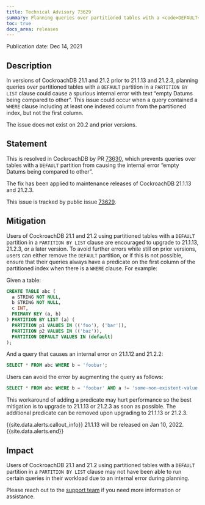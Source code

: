 ```yaml
---
title: Technical Advisory 73629
summary: Planning queries over partitioned tables with a <code>DEFAULT</code> partition in a <code>PARTITION BY LIST</code> clause could cause a spurious internal error
toc: true
docs_area: releases 
---
```


Publication date: Dec 14, 2021

## Description

In versions of CockroachDB 21.1 and 21.2 prior to 21.1.13 and 21.2.3, planning queries over partitioned tables with a `DEFAULT` partition in a `PARTITION BY LIST` clause could cause a spurious internal error with text “empty Datums being compared to other”. This issue could occur when a query contained a `WHERE` clause including at least one indexed column from the partitioned index, but not the first column.

The issue does not exist on 20.2 and prior versions.

## Statement

This is resolved in CockroachDB by PR [73630](https://github.com/cockroachdb/cockroach/pull/73630), which prevents queries over tables with a `DEFAULT` partition from causing the internal error “empty Datums being compared to other”.

The fix has been applied to maintenance releases of CockroachDB 21.1.13 and 21.2.3.

This issue is tracked by public issue [73629](https://github.com/cockroachdb/cockroach/issues/73629).

## Mitigation

Users of CockroachDB 21.1 and 21.2 using partitioned tables with a `DEFAULT` partition in a `PARTITION BY LIST` clause are encouraged to upgrade to 21.1.13, 21.2.3, or a later version.  To avoid further errors while still on prior versions, users can either remove the `DEFAULT` partition, or if this is not possible, ensure that their queries always have a predicate on the first column of the partitioned index when there is a `WHERE` clause. For example:

Given a table:

~~~sql
CREATE TABLE abc (
  a STRING NOT NULL,
  b STRING NOT NULL,
  c INT,
  PRIMARY KEY (a, b)
) PARTITION BY LIST (a) (
  PARTITION p1 VALUES IN (('foo'), ('bar')),
  PARTITION p2 VALUES IN (('baz')),
  PARTITION DEFAULT VALUES IN (default)
);
~~~

And a query that causes an internal error on 21.1.12 and 21.2.2:

~~~sql
SELECT * FROM abc WHERE b = 'foobar';
~~~

Users can avoid the error by augmenting the query as follows:

~~~sql
SELECT * FROM abc WHERE b = 'foobar' AND a != 'some-non-existent-value';
~~~

This workaround of adding a predicate may hurt performance so the best mitigation is to upgrade to 21.1.13 or 21.2.3 as soon as possible. The additional predicate can be removed upon upgrading to 21.1.13 or 21.2.3.

{{site.data.alerts.callout_info}}
21.1.13 will be released on Jan 10, 2022.
{{site.data.alerts.end}}

## Impact

Users of CockroachDB 21.1 and 21.2 using partitioned tables with a `DEFAULT` partition in a `PARTITION BY LIST` clause may not have been able to run certain queries in their workload due to an internal error during planning.


Please reach out to the [support team](https://support.cockroachlabs.com/) if you need more information or assistance.
